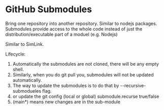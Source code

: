 # GitHub Submodules
Bring one repository into another repository.
Similar to nodejs packages.
Submodules provide access to the whole code instead of just the distribution/executable part of a moduel (e.g. Nodejs)


Similar to SimLink.


Lifecycle:
1. Automatically the submodules are not cloned, there will be any empty shell.
2. Similarly, when you do git pull you, submodules will not be updated automatically.
3. The way to update the submodules is to do that by --recursive-submodueles flag.
4. or update the git config (local or global) submodule.recurse true/false
4. (main*) means new changes are in the sub-module

